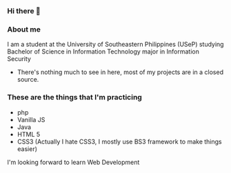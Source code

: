 ### Hi there 👋

### About me

I am a student at the University of Southeastern Philippines (USeP) studying Bachelor of Science in Information Technology major in Information Security
- There's nothing much to see in here, most of my projects are in a closed source.

### These are the things that I'm practicing
- php
- Vanilla JS
- Java
- HTML 5
- CSS3 (Actually I hate CSS3, I mostly use BS3 framework to make things easier)

I'm looking forward to learn Web Development
